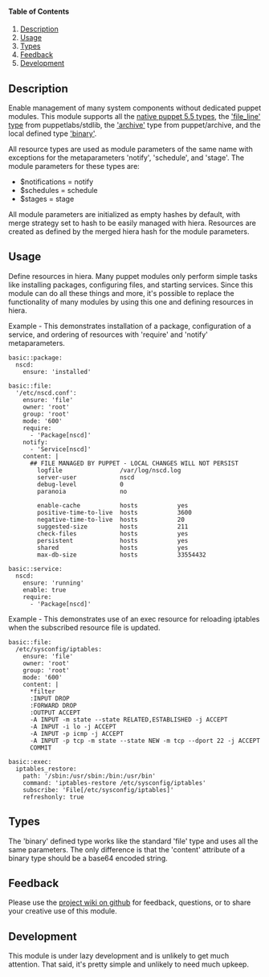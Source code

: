 #### Table of Contents

1. [Description](#description)
1. [Usage](#usage)
1. [Types](#types)
1. [Feedback](#feedback)
1. [Development](#development)

## Description

Enable management of many system components without dedicated puppet modules.
This module supports all the [native puppet 5.5 types](https://puppet.com/docs/puppet/5.5/type.html),
the ['file_line' type](https://forge.puppet.com/puppetlabs/stdlib/5.2.0/types#file_line)
from puppetlabs/stdlib, the ['archive'](https://forge.puppet.com/puppet/archive#archive)
type from puppet/archive, and the local defined type ['binary'](#types).

All resource types are used as module parameters of the same name with exceptions
for the metaparameters 'notify', 'schedule', and 'stage'.  The module parameters
for these types are:
* $notifications  =  notify
* $schedules      =  schedule
* $stages         =  stage

All module parameters are initialized as empty hashes by default, with merge
strategy set to hash to be easily managed with hiera.  Resources are created
as defined by the merged hiera hash for the module parameters.

## Usage

Define resources in hiera.  Many puppet modules only perform simple tasks like
installing packages, configuring files, and starting services.  Since this module
can do all these things and more, it's possible to replace the functionality of
many modules by using this one and defining resources in hiera.

Example - This demonstrates installation of a package, configuration of a
service, and ordering of resources with 'require' and 'notify' metaparameters.
```
basic::package:
  nscd:
    ensure: 'installed'

basic::file:
  '/etc/nscd.conf':
    ensure: 'file'
    owner: 'root'
    group: 'root'
    mode: '600'
    require:
      - 'Package[nscd]'
    notify:
      - 'Service[nscd]'
    content: |
      ## FILE MANAGED BY PUPPET - LOCAL CHANGES WILL NOT PERSIST
        logfile                /var/log/nscd.log
        server-user            nscd
        debug-level            0
        paranoia               no
      
        enable-cache           hosts           yes
        positive-time-to-live  hosts           3600
        negative-time-to-live  hosts           20
        suggested-size         hosts           211
        check-files            hosts           yes
        persistent             hosts           yes
        shared                 hosts           yes
        max-db-size            hosts           33554432

basic::service:
  nscd:
    ensure: 'running'
    enable: true
    require:
      - 'Package[nscd]'
```
Example - This demonstrates use of an exec resource for reloading iptables
when the subscribed resource file is updated.
```
basic::file:
  /etc/sysconfig/iptables:
    ensure: 'file'
    owner: 'root'
    group: 'root'
    mode: '600'
    content: |
      *filter
      :INPUT DROP
      :FORWARD DROP
      :OUTPUT ACCEPT
      -A INPUT -m state --state RELATED,ESTABLISHED -j ACCEPT
      -A INPUT -i lo -j ACCEPT
      -A INPUT -p icmp -j ACCEPT
      -A INPUT -p tcp -m state --state NEW -m tcp --dport 22 -j ACCEPT
      COMMIT

basic::exec:
  iptables_restore:
    path: '/sbin:/usr/sbin:/bin:/usr/bin'
    command: 'iptables-restore /etc/sysconfig/iptables'
    subscribe: 'File[/etc/sysconfig/iptables]'
    refreshonly: true
```
## Types

The 'binary' defined type works like the standard 'file' type and uses all the
same parameters.  The only difference is that the 'content' attribute of a binary
type should be a base64 encoded string.

## Feedback

Please use the [project wiki on github](https://github.com/southalc/basic/wiki) for feedback, questions, or to share your creative use of this module.

## Development

This module is under lazy development and is unlikely to get much attention.
That said, it's pretty simple and unlikely to need much upkeep.

